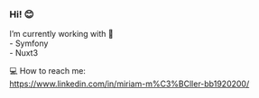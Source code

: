 ### Hi! 😊

I’m currently working with 👀  
    - Symfony  
    - Nuxt3
       
 💻  How to reach me:  
    https://www.linkedin.com/in/miriam-m%C3%BCller-bb1920200/


<!--
**shushiro/shushiro** is a ✨ _special_ ✨ repository because its `README.md` (this file) appears on your GitHub profile.

Here are some ideas to get you started:

- 🔭 I’m currently working on ...
- 🌱 I’m currently learning ...
- 👯 I’m looking to collaborate on ...
- 🤔 I’m looking for help with ...
- 💬 Ask me about ...
- 📫 How to reach me: ...
- 😄 Pronouns: ...
- ⚡ Fun fact: ...
-->
